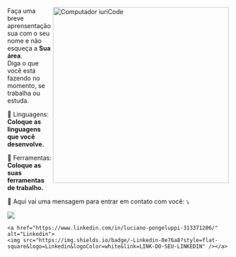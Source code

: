 <div>
  <img src="https://raw.githubusercontent.com/MicaelliMedeiros/micaellimedeiros/master/image/computer-illustration.png" min-width="400px" max-width="400px" width="400px" align="right" alt="Computador iuriCode">

  <p align="left"> 
    Faça uma breve aprensentação sua com o seu nome e não esqueça a <strong>Sua área</strong>.<br>
    Diga o que você está fazendo no momento, se trabalha ou estuda.
  </p>

  <p align="left">
    🦄 Linguagens: <strong>Coloque as linguagens que você desenvolve.</strong>
  </p>

  <p align="left">
    💼 Ferramentas: <strong>Coloque as suas ferramentas de trabalho.</strong>
  </p>

  <p align="left">
    💌 Aqui vai uma mensagem para entrar em contato com você: ⤵️
  </p>

  <p align="left">
    <a href="lucianopongeluppi@gmail.com" alt="Gmail">
    <img src="https://img.shields.io/badge/-Gmail-FF0000?style=flat-square&labelColor=FF0000&logo=gmail&logoColor=white&link=LINK-DO-SEU-EMAIL" /></a>

    <a href="https://www.linkedin.com/in/luciano-pongeluppi-313371206/" alt="Linkedin">
    <img src="https://img.shields.io/badge/-Linkedin-0e76a8?style=flat-square&logo=Linkedin&logoColor=white&link=LINK-DO-SEU-LINKEDIN" /></a>
  </p>
 </div>
